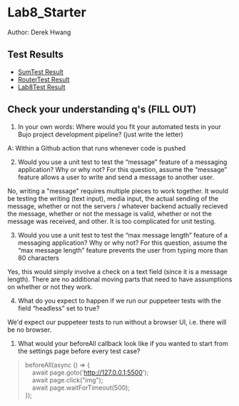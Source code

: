 # Lab8_Starter
Author: Derek Hwang

## Test Results
- [SumTest Result](sumtest.png)
- [RouterTest Result](routertest.png)
- [Lab8Test Result](lab8test.png)


## Check your understanding q's (FILL OUT)
1. In your own words: Where would you fit your automated tests in your Bujo project development pipeline? (just write the letter)

A: Within a Github action that runs whenever code is pushed 

2. Would you use a unit test to test the “message” feature of a messaging application? Why or why not? For this question, assume the “message” feature allows a user to write and send a message to another user.

No, writing a "message" requires multiple pieces to work together. It would be testing the writing (text input), media input, the actual sending of the message, whether or not the servers / whatever backend actually recieved the message, whether or not the message is valid, whether or not the message was received, and other. It is too complicated for unit testing.

3. Would you use a unit test to test the “max message length” feature of a messaging application? Why or why not? For this question, assume the “max message length” feature prevents the user from typing more than 80 characters

Yes, this would simply involve a check on a text field (since it is a message length). There are no additional moving parts that need to have assumptions on whether or not they work.

4. What do you expect to happen if we run our puppeteer tests with the field “headless” set to true?

We'd expect our puppeteer tests to run without a browser UI, i.e. there will be no browser.

1. What would your beforeAll callback look like if you wanted to start from the settings page before every test case?

> beforeAll(async () => { \
&nbsp;&nbsp;&nbsp;&nbsp;await page.goto('http://127.0.0.1:5500'); \
&nbsp;&nbsp;&nbsp;&nbsp;await page.click("img"); \
&nbsp;&nbsp;&nbsp;&nbsp;await page.waitForTimeout(500); \
  });
